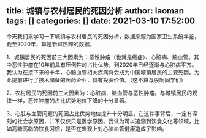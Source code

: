 title: 城镇与农村居民的死因分析
author: laoman
tags: []
categories: []
date: 2021-03-10 17:52:00
---
今天我们来学习一下城镇与农村居民的死因分析，数据来源为国家卫生系统年鉴，截至2020年，算是新鲜热辣的数据。
<!-- more-->


1、城镇居民的死因前三大因素为：恶性肿瘤（也就是癌症）、心脏病、脑血管。其中恶性肿瘤在10年前具有压倒性的占比优势，到2020年已经逐渐与心脏病平齐。我认为在接下来的十年，心脑血管相关疾病将会成为中国城镇居民的主要死因。为此提前进行了技术储备的医药企业，具有投资价值。（这不算荐股啊同学们）







2、农村居民的死因前三大因素为：心脏病、脑血管与恶性肿瘤。与城镇居民的规律一样，恶性肿瘤的占比优势地位下降的十分显著。







3、心脏与血管问题的死因占比优势地位提升十分明显，在这件事背后，一定有深刻的社会学原因，并不仅仅只是医学原因。我认为可以追溯到饮食文化等领域，比如高糖高脂的饮食习惯，是否在宏观上对心脑血管健康造成了影响。